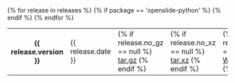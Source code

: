 <div class="releases indent">
  <table>
    {% for release in releases %}
      <tr class="{% cycle package: 'odd', 'even' %}">
        <th>{{ release.version }}</th>
        <td>{{ release.date }}</td>
        <td>
          {% if release.no_gz == null %}
            <a href="https://github.com/openslide/{{ package }}/releases/download/v{{ release.version }}/{{ package }}-{{ release.version }}.tar.gz">tar.gz</a>
          {% endif %}
        </td>
        <td>
          {% if release.no_xz == null %}
            <a href="https://github.com/openslide/{{ package }}/releases/download/v{{ release.version }}/{{ package }}-{{ release.version }}.tar.xz">tar.xz</a>
          {% endif %}
        </td>
        {% if package == 'openslide-python' %}
          <td>
            {% if release.no_whl == null %}
              <a href="https://pypi.org/project/{{ package }}/{{ release.version }}/#files">Wheels (PyPI)</a>
            {% endif %}
          </td>
        {% endif %}
      </tr>
    {% endfor %}
  </table>
</div>
